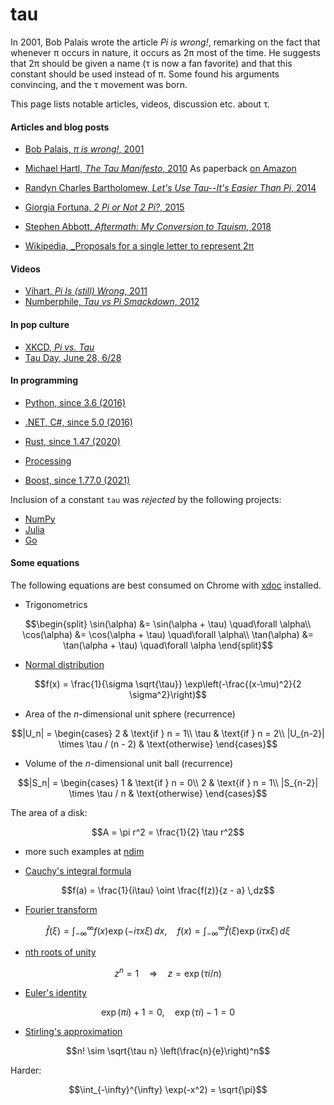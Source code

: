 # tau

In 2001, Bob Palais wrote the article _Pi is wrong!_, remarking on the fact that
whenever π occurs in nature, it occurs as 2π most of the time. He suggests that 2π
should be given a name (τ is now a fan favorite) and that this constant should be used
instead of π. Some found his arguments convincing, and the τ movement was born.

This page lists notable articles, videos, discussion etc. about τ.

#### Articles and blog posts

- [Bob Palais, _π is wrong!_, 2001](https://doi.org/10.1007%2FBF03026846)

- [Michael Hartl, _The Tau Manifesto_, 2010](https://tauday.com/tau-manifesto)
  As paperback [on Amazon](https://www.amazon.com/Tau-Manifesto-No-really-pi-is-wrong/dp/B096CXMQ3W/)

- [Randyn Charles Bartholomew, _Let's Use Tau--It's Easier Than Pi_, 2014](https://www.scientificamerican.com/article/let-s-use-tau-it-s-easier-than-pi/)

- [Giorgia Fortuna, _2 Pi or Not 2 Pi?_, 2015](https://blog.wolfram.com/2015/06/28/2-pi-or-not-2-pi/)

- [Stephen Abbott, _Aftermath: My Conversion to Tauism_, 2018](https://doi.org/10.4169%2Fmathhorizons.19.4.34)

- <a href="https://en.wikipedia.org/wiki/Turn_(angle)#Tau_proposals">Wikipedia, \_Proposals for a single letter to represent 2π</a>

#### Videos

- [Vihart, _Pi Is (still) Wrong_, 2011](https://youtu.be/jG7vhMMXagQ)
- [Numberphile, _Tau vs Pi Smackdown_, 2012](https://youtu.be/ZPv1UV0rD8U)

#### In pop culture

- [XKCD, _Pi vs. Tau_](https://xkcd.com/1292/)
- [Tau Day, June 28, 6/28](https://www.google.com/search?q=tau+day&oq=tau+day&aqs=chrome..69i57j69i59j35i39l2j69i60l4.1043j0j7&sourceid=chrome&ie=UTF-8)

#### In programming

- [Python, since 3.6 (2016)](https://www.python.org/dev/peps/pep-0628/)
- [.NET, C#, since 5.0 (2016)](https://docs.microsoft.com/en-us/dotnet/api/system.math.tau)
- [Rust, since 1.47 (2020)](https://doc.rust-lang.org/std/f64/consts/constant.TAU.html)
- [Processing](https://processing.org/reference/TAU.html)

- [Boost, since 1.77.0 (2021)](https://www.boost.org/doc/libs/1_77_0/boost/math/constants/constants.hpp)

Inclusion of a constant `tau` was _rejected_ by the following projects:

- [NumPy](https://github.com/numpy/numpy/pull/9696)
- [Julia](https://github.com/JuliaLang/julia/pull/4864)
- [Go](https://github.com/golang/go/issues/40663)

#### Some equations

The following equations are best consumed on Chrome with
[xdoc](https://chrome.google.com/webstore/detail/xdoc/anidddebgkllnnnnjfkmjcaallemhjee)
installed.

- Trigonometrics

```math
\begin{split}
\sin(\alpha) &= \sin(\alpha + \tau) \quad\forall \alpha\\
\cos(\alpha) &= \cos(\alpha + \tau) \quad\forall \alpha\\
\tan(\alpha) &= \tan(\alpha + \tau) \quad\forall \alpha
\end{split}
```

- [Normal distribution](https://en.wikipedia.org/wiki/Normal_distribution)

```math
f(x) = \frac{1}{\sigma \sqrt{\tau}} \exp\left(-\frac{(x-\mu)^2}{2 \sigma^2}\right)
```

- Area of the _n_-dimensional unit sphere (recurrence)

```math
|U_n| = \begin{cases}
2 & \text{if } n = 1\\
\tau & \text{if } n = 2\\
|U_{n-2}| \times \tau / (n - 2) & \text{otherwise}
\end{cases}
```

- Volume of the _n_-dimensional unit ball (recurrence)

```math
|S_n| = \begin{cases}
1 & \text{if } n = 0\\
2 & \text{if } n = 1\\
|S_{n-2}| \times \tau / n & \text{otherwise}
\end{cases}
```

The area of a disk:

```math
A = \pi r^2 = \frac{1}{2} \tau r^2
```

- more such examples at [ndim](https://github.com/nschloe/ndim)

- [Cauchy's integral formula](https://en.wikipedia.org/wiki/Cauchy%27s_integral_formula)

```math
f(a) = \frac{1}{i\tau} \oint \frac{f(z)}{z - a} \,dz
```

- [Fourier transform](https://en.wikipedia.org/wiki/Fourier_transform)

```math
\hat{f}(\xi) = \int_{-\infty}^{\infty} f(x) \exp(-i\tau x\xi)\,dx,\quad
f(x)         = \int_{-\infty}^{\infty} \hat{f}(\xi) \exp(i\tau x\xi)\,d\xi
```

- [<emph>n<emph>th roots of unity](https://en.wikipedia.org/wiki/Root_of_unity)

```math
z^n = 1 \quad\Rightarrow\quad z = \exp(\tau i / n)
```

- [Euler's identity](https://en.wikipedia.org/wiki/Euler%27s_identity)

```math
\exp(\pi i) + 1  = 0,\quad
\exp(\tau i) - 1 = 0
```

- [Stirling's approximation](https://en.wikipedia.org/wiki/Stirling%27s_approximation)

```math
n! \sim \sqrt{\tau n} \left(\frac{n}{e}\right)^n
```

Harder:

```math
\int_{-\infty}^{\infty} \exp(-x^2) = \sqrt{\pi}
```
